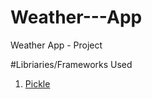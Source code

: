# Weather---App
Weather App - Project

#Libriaries/Frameworks Used
1. [Pickle](https://docs.python.org/3/library/pickle.html)